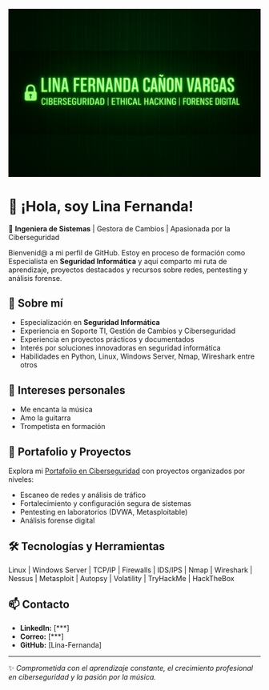 ![Banner](./perfil.png)

# 👋 ¡Hola, soy Lina Fernanda!


🔐 **Ingeniera de Sistemas** | Gestora de Cambios | Apasionada por la Ciberseguridad

Bienvenid@ a mi perfil de GitHub. Estoy en proceso de formación como Especialista en **Seguridad Informática** y aquí comparto mi ruta de aprendizaje, proyectos destacados y recursos sobre redes, pentesting y análisis forense.

## 🚀 Sobre mí
- Especialización en **Seguridad Informática**
- Experiencia en Soporte TI, Gestión de Cambios y Ciberseguridad
- Experiencia en proyectos prácticos y documentados
- Interés por soluciones innovadoras en seguridad informática
- Habilidades en Python, Linux, Windows Server, Nmap, Wireshark entre otros

## 🎸 Intereses personales
- Me encanta la música
- Amo la guitarra
- Trompetista en formación

## 📘 Portafolio y Proyectos
Explora mi [Portafolio en Ciberseguridad](Portafolio-en-Ciberseguridad/[README.md]) con proyectos organizados por niveles:
- Escaneo de redes y análisis de tráfico
- Fortalecimiento y configuración segura de sistemas
- Pentesting en laboratorios (DVWA, Metasploitable)
- Análisis forense digital

## 🛠️ Tecnologías y Herramientas
Linux | Windows Server | TCP/IP | Firewalls | IDS/IPS | Nmap | Wireshark | Nessus | Metasploit | Autopsy | Volatility | TryHackMe | HackTheBox

## 📫 Contacto
- **LinkedIn:** [***]
- **Correo:** [***]
- **GitHub:** [Lina-Fernanda]

---

✨ *Comprometida con el aprendizaje constante, el crecimiento profesional en ciberseguridad y la pasión por la música.*
